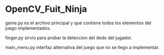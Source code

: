 # OpenCV_Fuit_Ninja

game.py es el archivo principal y que contiene todos los elementos del juego implementados.

finger.py sirvio para probar la deteccion del dedo del jugador.

main_menu.py interfaz alternativa del juego que no se llego a implementar.
